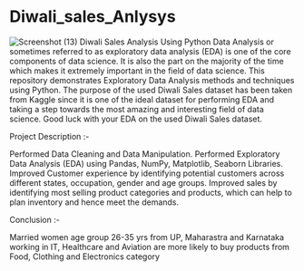# Diwali_sales_Anlysys
![Screenshot (13)](https://github.com/shashi117/Diwali_sales_Anlysys/assets/66508441/566bd92a-8972-4a2d-9d1e-e111c4a6e3d7)
Diwali Sales Analysis Using Python
Data Analysis or sometimes referred to as exploratory data analysis (EDA) is one of the core components of data science. It is also the part on the majority of the time which makes it extremely important in the field of data science. This repository demonstrates Exploratory Data Analysis methods and techniques using Python. The purpose of the used Diwali Sales dataset has been taken from Kaggle since it is one of the ideal dataset for performing EDA and taking a step towards the most amazing and interesting field of data science. Good luck with your EDA on the used Diwali Sales dataset.

Project Description :-  

Performed Data Cleaning and Data Manipulation.
Performed Exploratory Data Analysis (EDA) using Pandas, NumPy, Matplotlib, Seaborn Libraries.
Improved Customer experience by identifying potential customers across different states, occupation, gender and age groups.
Improved sales by identifying most selling product categories and products, which can help to plan inventory and hence meet the demands.


Conclusion :-

Married women age group 26-35 yrs from UP,
Maharastra and Karnataka working in IT,
Healthcare and Aviation are more likely to buy products from Food,
Clothing and Electronics category
